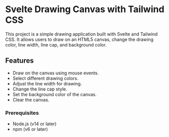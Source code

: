 # Svelte Drawing Canvas with Tailwind CSS

This project is a simple drawing application built with Svelte and Tailwind CSS. It allows users to draw on an HTML5 canvas, change the drawing color, line width, line cap, and background color.

## Features

- Draw on the canvas using mouse events.
- Select different drawing colors.
- Adjust the line width for drawing.
- Change the line cap style.
- Set the background color of the canvas.
- Clear the canvas.

### Prerequisites

- Node.js (v14 or later)
- npm (v6 or later)
